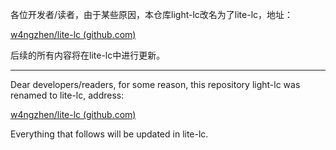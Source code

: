 各位开发者/读者，由于某些原因，本仓库light-lc改名为了lite-lc，地址：

[w4ngzhen/lite-lc (github.com)](https://github.com/w4ngzhen/lite-lc)

后续的所有内容将在lite-lc中进行更新。

---

Dear developers/readers, for some reason, this repository light-lc was renamed to lite-lc, address:

[w4ngzhen/lite-lc (github.com)](https://github.com/w4ngzhen/lite-lc)

Everything that follows will be updated in lite-lc.
